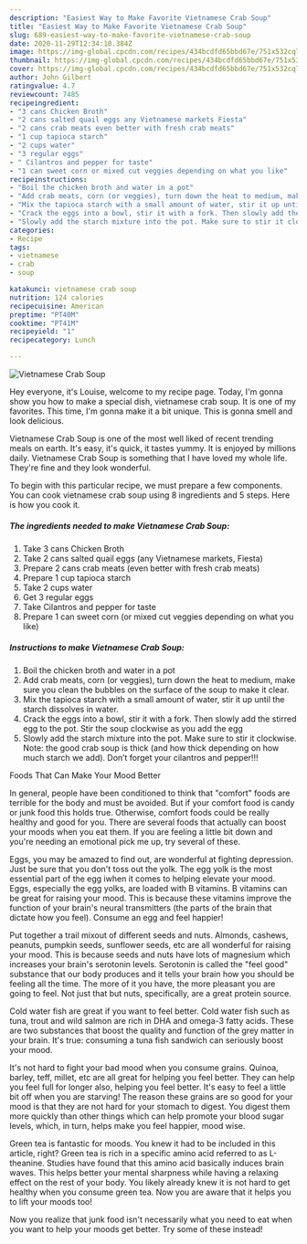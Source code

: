 ```yaml
---
description: "Easiest Way to Make Favorite Vietnamese Crab Soup"
title: "Easiest Way to Make Favorite Vietnamese Crab Soup"
slug: 689-easiest-way-to-make-favorite-vietnamese-crab-soup
date: 2020-11-29T12:34:10.384Z
image: https://img-global.cpcdn.com/recipes/434bcdfd65bbd67e/751x532cq70/vietnamese-crab-soup-recipe-main-photo.jpg
thumbnail: https://img-global.cpcdn.com/recipes/434bcdfd65bbd67e/751x532cq70/vietnamese-crab-soup-recipe-main-photo.jpg
cover: https://img-global.cpcdn.com/recipes/434bcdfd65bbd67e/751x532cq70/vietnamese-crab-soup-recipe-main-photo.jpg
author: John Gilbert
ratingvalue: 4.7
reviewcount: 7485
recipeingredient:
- "3 cans Chicken Broth"
- "2 cans salted quail eggs any Vietnamese markets Fiesta"
- "2 cans crab meats even better with fresh crab meats"
- "1 cup tapioca starch"
- "2 cups water"
- "3 regular eggs"
- " Cilantros and pepper for taste"
- "1 can sweet corn or mixed cut veggies depending on what you like"
recipeinstructions:
- "Boil the chicken broth and water in a pot"
- "Add crab meats, corn (or veggies), turn down the heat to medium, make sure you clean the bubbles on the surface of the soup to make it clear."
- "Mix the tapioca starch with a small amount of water, stir it up until the starch dissolves in water."
- "Crack the eggs into a bowl, stir it with a fork. Then slowly add the stirred egg to the pot. Stir the soup clockwise as you add the egg"
- "Slowly add the starch mixture into the pot. Make sure to stir it clockwise. Note: the good crab soup is thick (and how thick depending on how much starch we add). Don’t forget your cilantros and pepper!!!"
categories:
- Recipe
tags:
- vietnamese
- crab
- soup

katakunci: vietnamese crab soup 
nutrition: 124 calories
recipecuisine: American
preptime: "PT40M"
cooktime: "PT41M"
recipeyield: "1"
recipecategory: Lunch

---
```



![Vietnamese Crab Soup](https://img-global.cpcdn.com/recipes/434bcdfd65bbd67e/751x532cq70/vietnamese-crab-soup-recipe-main-photo.jpg)

Hey everyone, it's Louise, welcome to my recipe page. Today, I'm gonna show you how to make a special dish, vietnamese crab soup. It is one of my favorites. This time, I'm gonna make it a bit unique. This is gonna smell and look delicious.

Vietnamese Crab Soup is one of the most well liked of recent trending meals on earth. It's easy, it's quick, it tastes yummy. It is enjoyed by millions daily. Vietnamese Crab Soup is something that I have loved my whole life. They're fine and they look wonderful.




To begin with this particular recipe, we must prepare a few components. You can cook vietnamese crab soup using 8 ingredients and 5 steps. Here is how you cook it.

<!--inarticleads1-->

##### The ingredients needed to make Vietnamese Crab Soup:

1. Take 3 cans Chicken Broth
1. Take 2 cans salted quail eggs (any Vietnamese markets, Fiesta)
1. Prepare 2 cans crab meats (even better with fresh crab meats)
1. Prepare 1 cup tapioca starch
1. Take 2 cups water
1. Get 3 regular eggs
1. Take  Cilantros and pepper for taste
1. Prepare 1 can sweet corn (or mixed cut veggies depending on what you like)




<!--inarticleads2-->

##### Instructions to make Vietnamese Crab Soup:

1. Boil the chicken broth and water in a pot
1. Add crab meats, corn (or veggies), turn down the heat to medium, make sure you clean the bubbles on the surface of the soup to make it clear.
1. Mix the tapioca starch with a small amount of water, stir it up until the starch dissolves in water.
1. Crack the eggs into a bowl, stir it with a fork. Then slowly add the stirred egg to the pot. Stir the soup clockwise as you add the egg
1. Slowly add the starch mixture into the pot. Make sure to stir it clockwise. Note: the good crab soup is thick (and how thick depending on how much starch we add). Don’t forget your cilantros and pepper!!!




Foods That Can Make Your Mood Better


In general, people have been conditioned to think that "comfort" foods are terrible for the body and must be avoided. But if your comfort food is candy or junk food this holds true. Otherwise, comfort foods could be really healthy and good for you. There are several foods that actually can boost your moods when you eat them. If you are feeling a little bit down and you're needing an emotional pick me up, try several of these.

Eggs, you may be amazed to find out, are wonderful at fighting depression. Just be sure that you don't toss out the yolk. The egg yolk is the most essential part of the egg iwhen it comes to helping elevate your mood. Eggs, especially the egg yolks, are loaded with B vitamins. B vitamins can be great for raising your mood. This is because these vitamins improve the function of your brain's neural transmitters (the parts of the brain that dictate how you feel). Consume an egg and feel happier!

Put together a trail mixout of different seeds and nuts. Almonds, cashews, peanuts, pumpkin seeds, sunflower seeds, etc are all wonderful for raising your mood. This is because seeds and nuts have lots of magnesium which increases your brain's serotonin levels. Serotonin is called the "feel good" substance that our body produces and it tells your brain how you should be feeling all the time. The more of it you have, the more pleasant you are going to feel. Not just that but nuts, specifically, are a great protein source.

Cold water fish are great if you want to feel better. Cold water fish such as tuna, trout and wild salmon are rich in DHA and omega-3 fatty acids. These are two substances that boost the quality and function of the grey matter in your brain. It's true: consuming a tuna fish sandwich can seriously boost your mood. 

It's not hard to fight your bad mood when you consume grains. Quinoa, barley, teff, millet, etc are all great for helping you feel better. They can help you feel full for longer also, helping you feel better. It's easy to feel a little bit off when you are starving! The reason these grains are so good for your mood is that they are not hard for your stomach to digest. You digest them more quickly than other things which can help promote your blood sugar levels, which, in turn, helps make you feel happier, mood wise.

Green tea is fantastic for moods. You knew it had to be included in this article, right? Green tea is rich in a specific amino acid referred to as L-theanine. Studies have found that this amino acid basically induces brain waves. This helps better your mental sharpness while having a relaxing effect on the rest of your body. You likely already knew it is not hard to get healthy when you consume green tea. Now you are aware that it helps you to lift your moods too!

Now you realize that junk food isn't necessarily what you need to eat when you want to help your moods get better. Try some of these instead!

